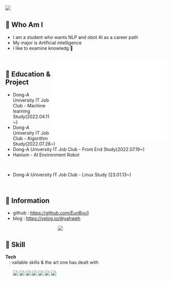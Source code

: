<img src = "https://capsule-render.vercel.app/api?type=waving&height=200&text=Eunbyul&fontAlign=80&fontAlignY=40&color=gradient" >
<!-- 출처 : https://github.com/kyechan99/capsule-render -->
        
     
              
## 🌸 Who Am I 
<p align="left"> 

- I am a student who wants NLP and obot AI as a career path<br>
- My major is Artificial intelligence<br>
- I like to examine knowledg 🔬
 </p><br>  


<img align="right" src="/github-metrics.svg" alt="Metrics" width="362">
    

 ## 🌸 Education & Project
- Dong-A University IT Job Club - Machine learning Study(2022.04.11~)
- Dong-A University IT Job Club - Algorithm Study(2022.07.26~)
- Dong-A University IT Job Club - Front End Study(2022.07.19~)
- Hanium - AI Environment Robot  
<br>

- Dong-A University IT Job Club - Linux Study (23.01.13~)


<br>

## 🌸 Information
- github : https://github.com/EunByu1  <Br>
- blog   : https://velog.io/@yahweh   
 

<img align='right' src="http://mazassumnida.wtf/api/v2/generate_badge?boj=ejha2002" width="340">
<Br>
 
 
## 🌸 Skill  
<b>Tech</b>  
&nbsp;&nbsp; : vailable skills & the art one has dealt with<br>  
&nbsp;&nbsp;&nbsp;&nbsp;&nbsp;&nbsp;<img src="https://img.shields.io/badge/Python-3776AB?style=flat-square&logo=Python&logoColor=white"/>
<img src="https://img.shields.io/badge/C-A8B9CC?style=flat-square&logo=C&logoColor=white"/>
<img src="https://img.shields.io/badge/scikit-learn-F7931E?style=flat-square&logo=scikit-learn&logoColor=white"/>
<img src="https://img.shields.io/badge/HTML-E34F26?style=flat-square&logo=HTML5&logoColor=white"/>
<img src="https://img.shields.io/badge/CSS-1572B6?style=flat-square&logo=CSS3&logoColor=white"/>
<img src="https://img.shields.io/badge/Git-F05032?style=flat-square&logo=Git&logoColor=white"/>
<img src="https://img.shields.io/badge/JavaScript-F7DF1E?style=flat-square&logo=JavaScript&logoColor=white"/> <br>

<br><br>
